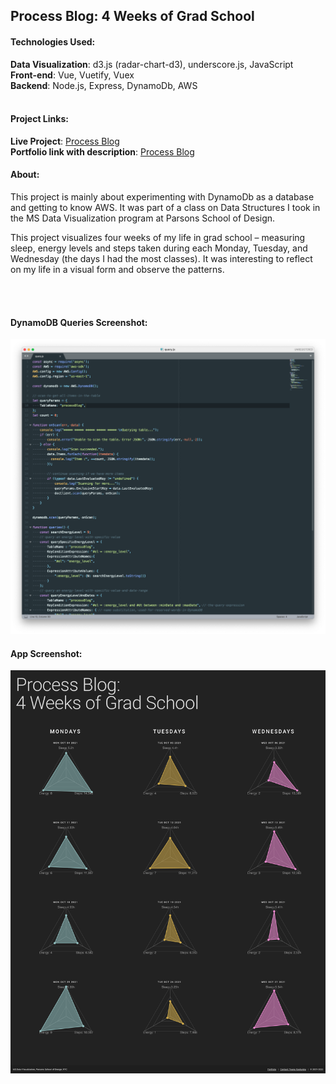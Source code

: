 ## Process Blog: 4 Weeks of Grad School

#### Technologies Used:
**Data Visualization**: d3.js (radar-chart-d3), underscore.js, JavaScript<br>
**Front-end**: Vue, Vuetify, Vuex<br>
**Backend**: Node.js, Express, DynamoDb, AWS
<br>
<br>

#### Project Links:
**Live Project**: [Process Blog](https://yoanacodes.github.io/projects/visualizing_gradschool/) <br>
**Portfolio link with description**: [Process Blog](https://yoanacodes.github.io/visualizinggradschool) 

#### About:
This project is mainly about experimenting with DynamoDb as a database and getting to know AWS. It was part of a class on Data Structures I took in the MS Data Visualization program at Parsons School of Design. 

This project visualizes four weeks of my life in grad school – measuring sleep, energy levels and steps taken during each Monday, Tuesday, and Wednesday (the days I had the most classes). It was interesting to reflect on my life in a visual form and observe the patterns. 

<br>
<br>

#### DynamoDB Queries Screenshot:

![](../backend.png)

#### App Screenshot:
![](../project_image.png)

